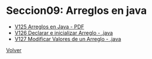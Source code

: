 # Seccion09: Arreglos en java
* [V125 Arreglos en Java - PDF](V125_Arreglos_en_Java/Docs/08-01-00-Arreglos-Java-UJ.pdf)
* [V126 Declarar e inicializar Arreglo - .java](V126_Declarar_e_Inicializar_Arreglo/src/Arreglos.java)
* [V127 Modificar Valores de un Arreglo - .java](V127_Modificar_Valores_de_un_Arreglo/src/Arreglos.java)

[Volver](../)